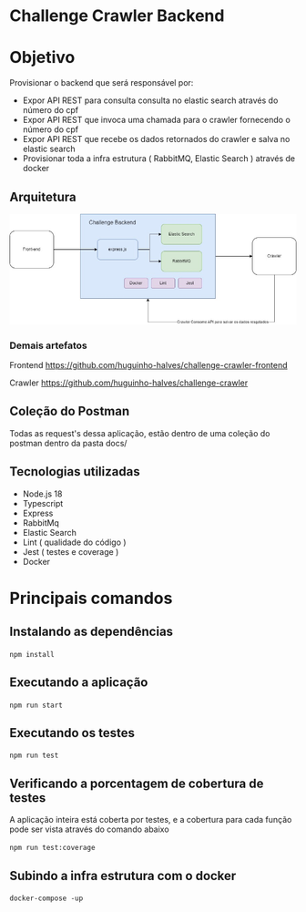 

# Challenge Crawler Backend

# Objetivo

Provisionar o backend que será responsável por:

- Expor API REST para consulta consulta no elastic search através do número do cpf
- Expor API REST que invoca uma chamada para o crawler fornecendo o número do cpf
- Expor API REST que recebe os dados retornados do crawler e salva no elastic search 
- Provisionar toda a infra estrutura ( RabbitMQ, Elastic Search ) através de docker

## Arquitetura

![Arquitetura da Aplicação](docs/challenge_crawler_backend.jpg)

### Demais artefatos

Frontend
https://github.com/huguinho-halves/challenge-crawler-frontend

Crawler
https://github.com/huguinho-halves/challenge-crawler


## Coleção do Postman

Todas as request's dessa aplicação, estão dentro de uma coleção do postman dentro da pasta docs/

## Tecnologias utilizadas

- Node.js 18
- Typescript
- Express
- RabbitMq
- Elastic Search
- Lint ( qualidade do código )
- Jest ( testes e coverage )
- Docker

# Principais comandos

## Instalando as dependências
``
npm install
``

## Executando a aplicação
``
npm run start
``

## Executando os testes
``
npm run test
``

## Verificando a porcentagem de cobertura de testes

A aplicação inteira está coberta por testes, e a cobertura para cada função pode ser vista através do comando abaixo

``
npm run test:coverage
``

## Subindo a infra estrutura com o docker

``
docker-compose -up
``